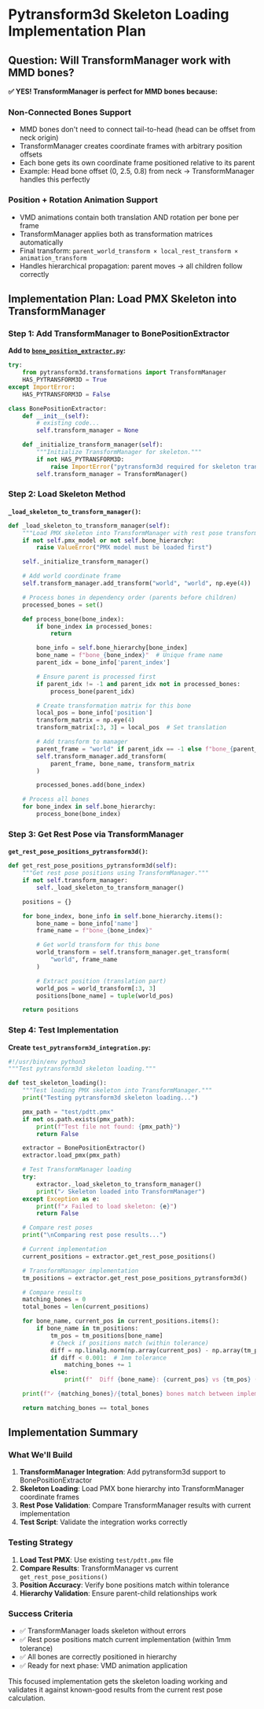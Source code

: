 # Pytransform3d Skeleton Loading Implementation Plan

## Question: Will TransformManager work with MMD bones?

**✅ YES! TransformManager is perfect for MMD bones because:**

### Non-Connected Bones Support

- MMD bones don't need to connect tail-to-head (head can be offset from neck origin)
- TransformManager creates coordinate frames with arbitrary position offsets
- Each bone gets its own coordinate frame positioned relative to its parent
- Example: Head bone offset (0, 2.5, 0.8) from neck → TransformManager handles this perfectly

### Position + Rotation Animation Support

- VMD animations contain both translation AND rotation per bone per frame
- TransformManager applies both as transformation matrices automatically
- Final transform: `parent_world_transform × local_rest_transform × animation_transform`
- Handles hierarchical propagation: parent moves → all children follow correctly

## Implementation Plan: Load PMX Skeleton into TransformManager

### Step 1: Add TransformManager to BonePositionExtractor

**Add to [`bone_position_extractor.py`](bone_position_extractor.py):**

```python
try:
    from pytransform3d.transformations import TransformManager
    HAS_PYTRANSFORM3D = True
except ImportError:
    HAS_PYTRANSFORM3D = False

class BonePositionExtractor:
    def __init__(self):
        # existing code...
        self.transform_manager = None

    def _initialize_transform_manager(self):
        """Initialize TransformManager for skeleton."""
        if not HAS_PYTRANSFORM3D:
            raise ImportError("pytransform3d required for skeleton transforms")
        self.transform_manager = TransformManager()
```

### Step 2: Load Skeleton Method

**`_load_skeleton_to_transform_manager()`:**

```python
def _load_skeleton_to_transform_manager(self):
    """Load PMX skeleton into TransformManager with rest pose transforms."""
    if not self.pmx_model or not self.bone_hierarchy:
        raise ValueError("PMX model must be loaded first")

    self._initialize_transform_manager()

    # Add world coordinate frame
    self.transform_manager.add_transform("world", "world", np.eye(4))

    # Process bones in dependency order (parents before children)
    processed_bones = set()

    def process_bone(bone_index):
        if bone_index in processed_bones:
            return

        bone_info = self.bone_hierarchy[bone_index]
        bone_name = f"bone_{bone_index}"  # Unique frame name
        parent_idx = bone_info['parent_index']

        # Ensure parent is processed first
        if parent_idx != -1 and parent_idx not in processed_bones:
            process_bone(parent_idx)

        # Create transformation matrix for this bone
        local_pos = bone_info['position']
        transform_matrix = np.eye(4)
        transform_matrix[:3, 3] = local_pos  # Set translation

        # Add transform to manager
        parent_frame = "world" if parent_idx == -1 else f"bone_{parent_idx}"
        self.transform_manager.add_transform(
            parent_frame, bone_name, transform_matrix
        )

        processed_bones.add(bone_index)

    # Process all bones
    for bone_index in self.bone_hierarchy:
        process_bone(bone_index)
```

### Step 3: Get Rest Pose via TransformManager

**`get_rest_pose_positions_pytransform3d()`:**

```python
def get_rest_pose_positions_pytransform3d(self):
    """Get rest pose positions using TransformManager."""
    if not self.transform_manager:
        self._load_skeleton_to_transform_manager()

    positions = {}

    for bone_index, bone_info in self.bone_hierarchy.items():
        bone_name = bone_info['name']
        frame_name = f"bone_{bone_index}"

        # Get world transform for this bone
        world_transform = self.transform_manager.get_transform(
            "world", frame_name
        )

        # Extract position (translation part)
        world_pos = world_transform[:3, 3]
        positions[bone_name] = tuple(world_pos)

    return positions
```

### Step 4: Test Implementation

**Create `test_pytransform3d_integration.py`:**

```python
#!/usr/bin/env python3
"""Test pytransform3d skeleton loading."""

def test_skeleton_loading():
    """Test loading PMX skeleton into TransformManager."""
    print("Testing pytransform3d skeleton loading...")

    pmx_path = "test/pdtt.pmx"
    if not os.path.exists(pmx_path):
        print(f"Test file not found: {pmx_path}")
        return False

    extractor = BonePositionExtractor()
    extractor.load_pmx(pmx_path)

    # Test TransformManager loading
    try:
        extractor._load_skeleton_to_transform_manager()
        print("✓ Skeleton loaded into TransformManager")
    except Exception as e:
        print(f"✗ Failed to load skeleton: {e}")
        return False

    # Compare rest poses
    print("\nComparing rest pose results...")

    # Current implementation
    current_positions = extractor.get_rest_pose_positions()

    # TransformManager implementation
    tm_positions = extractor.get_rest_pose_positions_pytransform3d()

    # Compare results
    matching_bones = 0
    total_bones = len(current_positions)

    for bone_name, current_pos in current_positions.items():
        if bone_name in tm_positions:
            tm_pos = tm_positions[bone_name]
            # Check if positions match (within tolerance)
            diff = np.linalg.norm(np.array(current_pos) - np.array(tm_pos))
            if diff < 0.001:  # 1mm tolerance
                matching_bones += 1
            else:
                print(f"  Diff {bone_name}: {current_pos} vs {tm_pos} (diff: {diff:.6f})")

    print(f"✓ {matching_bones}/{total_bones} bones match between implementations")

    return matching_bones == total_bones
```

## Implementation Summary

### What We'll Build

1. **TransformManager Integration**: Add pytransform3d support to BonePositionExtractor
2. **Skeleton Loading**: Load PMX bone hierarchy into TransformManager coordinate frames
3. **Rest Pose Validation**: Compare TransformManager results with current implementation
4. **Test Script**: Validate the integration works correctly

### Testing Strategy

1. **Load Test PMX**: Use existing `test/pdtt.pmx` file
2. **Compare Results**: TransformManager vs current `get_rest_pose_positions()`
3. **Position Accuracy**: Verify bone positions match within tolerance
4. **Hierarchy Validation**: Ensure parent-child relationships work

### Success Criteria

- ✅ TransformManager loads skeleton without errors
- ✅ Rest pose positions match current implementation (within 1mm tolerance)
- ✅ All bones are correctly positioned in hierarchy
- ✅ Ready for next phase: VMD animation application

This focused implementation gets the skeleton loading working and validates it against known-good results from the current rest pose calculation.
